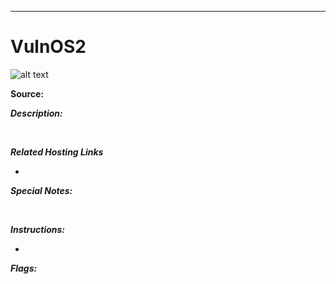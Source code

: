 ****

# VulnOS2

![alt text]()

**Source:** 

***Description:***

​	

***Related Hosting Links***

- 

***Special Notes:***

​	



***Instructions:*** 

- 









***Flags:***

​	
